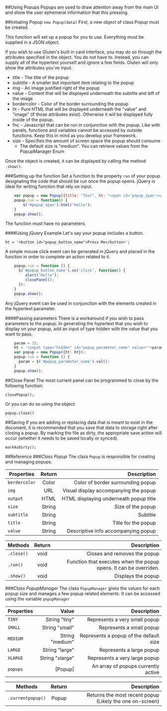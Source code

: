 ##Using Popups
Popups are used to draw attention away from the main UI and show the user ephemeral information that this pressing.

##Initiating Popup
`new Popup(data)`
First, a new object of class Popup must be created.

This function will set up a popup for you to use. Everything must be supplied in a JSON object.

If you wish to use Gluten's built in card interface, you may do so through the attributes specified in the object. You do not have to. Instead, you can supply all of the hypertext yourself and ignore a few fields. Gluten will only show the attributes you've input.

* title - The title of the popup
* subtitle - A smaller but important item relating to the popup
* img - An image justified right of the popup
* value - Content that will be displayed underneath the subtitle and left of the image
* bordercolor - Color of the border surrounding the popup
* ht - Pure HTML that will be displayed underneath the "value" and "image" (if those attributes exist). Otherwise it will be displayed fully inside of the popup.
* fnc - Javascript that can be run in conjunction with the popup. Like with panels, functions and variables cannot be accessed by outside functions. Keep this in mind as you develop your framework.
* size - Specifies the amount of screen space the popup should consume
    * The default size is "medium". You can retrieve values from the PopupManager Enum

Once the object is created, it can be displayed by calling the method `.show()`.

###Setting up the function
Set a function to the property `run` of your popup designating the code that should be run once the popup opens. jQuery is ideal for writing function that rely on input.

```Javascript
    var popup = new Popup({title: "Text", ht: "<span id='popup_span'></span>"});
    popup.run = function() {
        $('#popup_span').html("hello");
    }
    popup.show();
```

The function must have no parameters.

####Using jQuery Example
Let's say your popup includes a button.

`ht = '<button id="popup_button_name">Press Me</button>';`

A simple mouse click event can be generated in jQuery and placed in the function in order to complete an action related to it.

```JavaScript
    popup.run = function () {
      $('#popup_button_name').on('click', function() {
         alert("Hello");
         closePanel();
      });
    }
    popup.show();
```

Any jQuery event can be used in conjunction with the elements created in the hypertext parameter.

####Passing parameters
There is a workaround if you wish to pass parameters to the popup.
In generating the hypertext that you wish to display on your popup, add an input of type hidden with the value that you want to pass.

```JavaScript
    param = 15;
    ht = '<input type="hidden" id="popup_parameter_name" value="'+param+'">';
    var popup = new Popup({ht: ht});
    popup.run = function () {
      param = $('#popup_parameter_name').val();
    }
    popup.show();
```

##Close Panel
The most current panel can be programmed to close by the following function:

`closePopup();`

Or you can do so using the object:

`popup.close()`

##Saving
If you are adding or replacing data that is meant to exist in the document, it is recommended that you save that data to storage right after closing a popup. By marking the file as dirty, the appropriate save action will occur (whether it needs to be saved locally or synced).

`markAsDirty();`

##Reference
###*Class Popup*
The class `Popup` is responsible for creating and managing popups.

| Properties   | Return  | Description                           |
| ----------   | :-----: | ------------------------------------: |
| `bordercolor`| Color   | Color of border surrounding popup     |
| `img`        | URL     | Visual display accompanying the popup |
| `output`     | HTML    | HTML displaying underneath popup title|
| `size`       | String  | Size of the popup                     |
| `subtitle`   | String  | Subtitle                              |
| `title`      | String  | Title for the popup                   |
| `value`      | String  | Descriptive info accompanying popup   |

| Methods    | Return  | Description                                                       |
| ---------- | :-----: | ----------------------------------------------------------------: |
| `.close()` | void    | Closes and removes the popup                                      |
| `.run()`   | void    | Function that executes when the popup opens. It can be overriden. |
| `.show()`  | void    | Displays the popup                                                |

###*Class PopupManager*
The class `PopupManager` gives the values for each popup size and manages a few popup related elements. It can be accessed using the variable `popupManager`

| Properties | Value          | Description                             | 
| ---------- | -------------: | ---------------------------------------: |
| `TINY `    | String "tiny"  | Represents a very small popup           |
| `SMALL`    | String "small" | Represents a small popup                |
| `MEDIUM`   | String "medium"| Represents a popup of the default size  |
| `LARGE`    | String "large" | Represents a large popup                |
| `XLARGE`   | String "xlarge"| Represents a very large popup           |
| `popups`   | [Popup] | An array of popups currently active    |

| Methods    | Return  | Description                                                       |
| ---------- | :-----: | ----------------------------------------------------------------: |
| `.currentpopup()` | Popup    | Returns the most recent popup (Likely the one on-screen) |